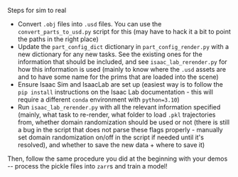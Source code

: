 Steps for sim to real
- Convert `.obj` files into `.usd` files. You can use the `convert_parts_to_usd.py` script for this (may have to hack it a bit to point the paths in the right place)
- Update the `part_config_dict` dictionary in `part_config_render.py` with a new dictionary for any new tasks. See the existing ones for the information that should be included, and see `isaac_lab_rerender.py` for how this information is used (mainly to know where the `.usd` assets are and to have some name for the prims that are loaded into the scene)
- Ensure Isaac Sim and IsaacLab are set up (easiest way is to follow the `pip install` instructions on the Isaac Lab documentation - this will require a different `conda` environment with `python=3.10`)
- Run `isaac_lab_rerender.py` with all the relevant information specified (mainly, what task to re-render, what folder to load `.pkl` trajectories from, whether domain randomization should be used or not (there is still a bug in the script that does not parse these flags properly - manually set domain randomization on/off in the script if needed until it's resolved), and whether to save the new data + where to save it)

Then, follow the same procedure you did at the beginning with your demos -- process the pickle files into `zarr`s and train a model!
